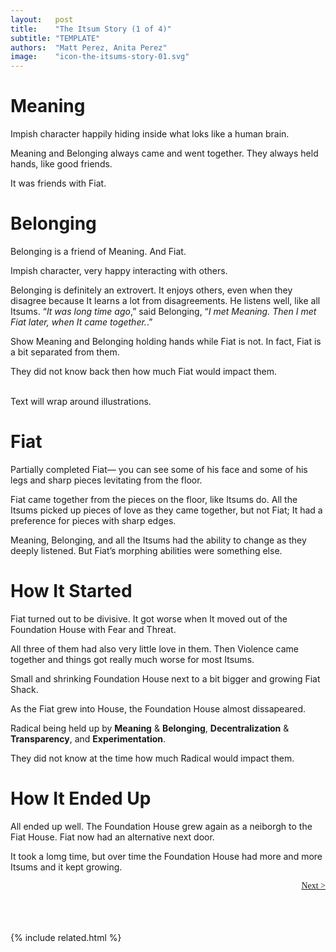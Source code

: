```yaml
---
layout:   post
title:    "The Itsum Story (1 of 4)"
subtitle: "TEMPLATE"
authors:  "Matt Perez, Anita Perez"
image:    "icon-the-itsums-story-01.svg"
---
```


<div style='display:none; '>
 <p>How Fiat arose.</p>
</div>

<h1>Meaning</h1>
  <div class="_illustration">Impish character happily hiding inside what loks like a human brain.</div>
 <p>Meaning and Belonging always came and went together. They always held hands, like good friends.</p>
 <p>It was friends with Fiat.</p>

<h1>Belonging</h1>
 <p>Belonging is a friend of Meaning. And Fiat.</p>
  <div class="_illustration">Impish character, very happy interacting with others.</div>
 <p>Belonging is definitely an extrovert. It enjoys others, even when they disagree because It learns a lot from disagreements. He listens well, like all Itsums. &ldquo;<em>It was long time ago</em>,&rdquo; said Belonging, &ldquo;<em>I met Meaning. Then I met Fiat later, when It came together.</em>.&rdquo;</p>
  <div class="_illustration">Show Meaning and Belonging holding hands while Fiat is not. In fact, Fiat is a bit separated from them.</div>
 <p>They did not know back then how much Fiat would impact them.</p>
 <br />
  <div class="_illustration">Text will wrap around illustrations.</div>

<h1>Fiat</h1>
  <div class="_illustration">Partially completed Fiat&mdash; you can see some of his face and some of his legs and sharp pieces levitating from the floor.</div>
 <p>Fiat came together from the pieces on the floor, like Itsums do. All the Itsums picked up pieces of love as they came together, but not Fiat; It had a preference for pieces with sharp edges.</p>
 <p>Meaning, Belonging, and all the Itsums had the ability to change as they deeply listened. But Fiat&rsquo;s morphing abilities were something else.</p>

<h1>How It Started</h1>
 <p>Fiat turned out to be divisive. It got worse when It moved out of the Foundation House with Fear and Threat.</p>
 <p>All three of them had also very little love in them. Then Violence came together and things got really much worse for most Itsums.</p>
  <div class="_illustration">Small and shrinking Foundation House next to a bit bigger and growing Fiat Shack.</div>
 <p>As the Fiat grew into House, the Foundation House almost dissapeared.</p>
  <div class="_illustration">Radical being held up by <strong>Meaning</strong> & <strong>Belonging</strong>, <strong>Decentralization</strong> & <strong>Transparency</strong>, and <strong>Experimentation</strong>.</div>
 <p>They did not know at the time how much Radical would impact them.</p>

<h1>How It Ended Up</h1>
 <p>All ended up well. The Foundation House grew again as a neiborgh to the Fiat House. Fiat now had an alternative next door.</p>
 <p>It took a lomg time, but over time the Foundation House had more and more Itsums and it kept growing.</p>

<div style="margin-bottom:1in; font-family: American Typewriter, serif; ">
<!--
 <span style="float:left;  "> <a href="https://radicalcompanies.com/2024/09/08/the-itsum-story-glossary">&lt; Glossary</a></span>
-->
 <span style="float:right;  "><a href="https://radicalcompanies.com/2024/09/01/the-itsums-story-02">              Next &gt;</a></span>
</div>

{% include related.html %}